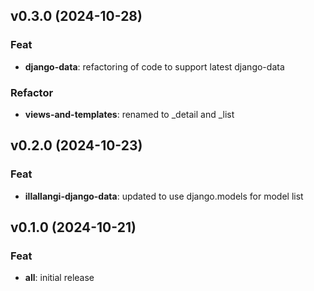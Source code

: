 ## v0.3.0 (2024-10-28)

### Feat

- **django-data**: refactoring of code to support latest django-data

### Refactor

- **views-and-templates**: renamed to _detail and _list

## v0.2.0 (2024-10-23)

### Feat

- **illallangi-django-data**: updated to use django.models for model list

## v0.1.0 (2024-10-21)

### Feat

- **all**: initial release
